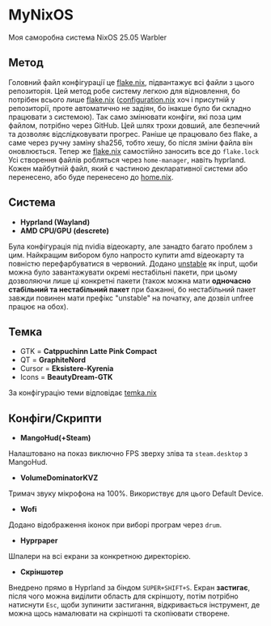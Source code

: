 # MyNixOS
Моя саморобна система NixOS 25.05 Warbler
## Метод
Головний файл конфігурації це [flake.nix](/etc/nixos/flake.nix), підвантажує всі файли з цього репозиторія. Цей метод робе систему легкою для відновлення, бо потрібен всього лише [flake.nix](/etc/nixos/flake.nix) ([configuration.nix](/etc/nixos/configuration.nix) хоч і присутній у репозиторії, проте автоматично не задіян, бо інакше було би складно працювати з системою). Так само змінювати конфіги, які поза цим файлом, потрібно через GitHub. Цей шлях трохи довший, але безпечний та дозволяє відслідковувати прогрес. Раніше це працювало без flake, а саме через ручну заміну sha256, тобто хешу, бо після зміни файла він оновлюється. Тепер же [flake.nix](/etc/nixos/flake.nix) самостійно заносить все до ```flake.lock``` Усі створення файлів робляться через ```home-manager```, навіть hyprland. Кожен майбутній файл, який є частиною декларативної системи або перенесено, або буде перенесено до [home.nix](/etc/nixos/home.nix).
## Система
- **Hyprland (Wayland)**
- **AMD CPU/GPU (descrete)**

Була конфігурація під nvidia відеокарту, але занадто багато проблем з цим. Найкращим вибором було напросто купити amd відеокарту та повністю перефарбуватися в червоний. Додано [unstable](/etc/nixos/flake.nix) як input, щоби можна було завантажувати окремі нестабільні пакети, при цьому дозволяючи лише ці конкретні пакети (також можна мати **одночасно стабільний та нестабільний пакет** при бажанні, бо нестабільний пакет завжди повинен мати префікс "unstable" на початку, але дозвіл unfree працює на обох).
## Темка
- GTK = **Catppuchinn Latte Pink Compact**
- QT = **GraphiteNord**
- Cursor = **Eksistere-Kyrenia**
- Icons = **BeautyDream-GTK**

За конфігурацію теми відповідає [temka.nix](/etc/nixos/temka/temka.nix)
## Конфіги/Скрипти
- **MangoHud(+Steam)**

Налаштовано на показ виключно FPS зверху зліва та ```steam.desktop``` з MangoHud.
- **VolumeDominatorKVZ**

Тримач звуку мікрофона на 100%. Використвує для цього Default Device.

- **Wofi**

Додано відображення іконок при виборі програм через ```drum```.

- **Hyprpaper**

Шпалери на всі екрани за конкретною директорією.

- **Скріншотер**

Внедрено прямо в Hyprland за біндом ```SUPER+SHIFT+S```. Екран **застигає**, після чого можна виділити область для скріншоту, потім потрібно натиснути ```Esc```, щоби зупинити застигання, відкривається інструмент, де можна щось намалювати на скріншоті та скопіювати створене.
